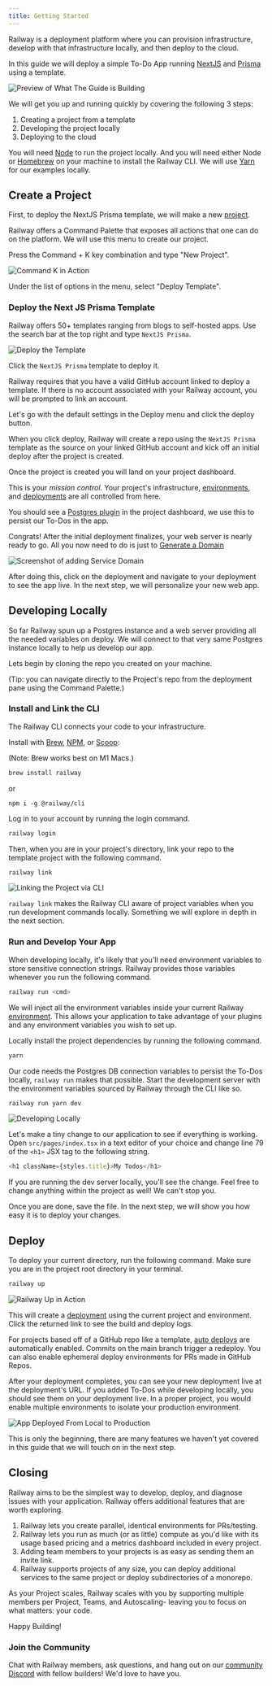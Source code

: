 ```yaml
---
title: Getting Started
---
```


Railway is a deployment platform where you can provision infrastructure,
develop with that infrastructure locally, and then deploy to the cloud.

In this guide we will deploy a simple To-Do App running [NextJS](https://nextjs.org/docs/getting-started) and [Prisma](https://www.prisma.io/docs/) using a template.

<Image src="https://res.cloudinary.com/railway/image/upload/v1643740624/docs/todos-gif.gif"
alt="Preview of What The Guide is Building"
layout="intrinsic"
width={800} height={378} quality={100} />

We will get you up and running quickly by covering the following 3 steps:

1. Creating a project from a template
2. Developing the project locally
3. Deploying to the cloud

You will need [Node](https://nodejs.org/en/download/) to run the project locally. And you will need either Node or [Homebrew](https://brew.sh/) on your machine to install the Railway CLI. We will use [Yarn](https://yarnpkg.com/) for our examples locally.

## Create a Project

First, to deploy the NextJS Prisma template, we will make a new [project](develop/projects).

Railway offers a Command Palette that exposes all actions that one can do on the platform. We will use this menu to create our project.

Press the Command + K key combination and type "New Project".

<Image src="https://res.cloudinary.com/railway/image/upload/v1643696774/docs/CleanShot_2022-02-01_at_01.15.37_2_p85zsa.gif"
alt="Command K in Action"
layout="intrinsic"
width={800} height={440} quality={80} />

Under the list of options in the menu, select "Deploy Template".

### Deploy the Next JS Prisma Template

Railway offers 50+ templates ranging from blogs to self-hosted apps. Use the search bar at the top right and type `NextJS Prisma`.

<Image src="https://res.cloudinary.com/railway/image/upload/v1643761460/docs/findnextjs_kvgmuj.gif"
alt="Deploy the Template"
layout="intrinsic"
width={800} height={546} quality={80} />

Click the `NextJS Prisma` template to deploy it.

Railway requires that you have a valid GitHub account linked to deploy a template. If there is no account associated with your Railway account, you will be prompted to link an account.

Let's go with the default settings in the Deploy menu and click the deploy button.

When you click deploy, Railway will create a repo using the `NextJS Prisma` template as the source on your linked GitHub account and kick off an initial deploy after the project is created.

Once the project is created you will land on your project dashboard.

This is your _mission control_. Your project's infrastructure, [environments](develop/environments), and [deployments](deploy/deployments) are all
controlled from here.

You should see a [Postgres plugin](plugins/postgresql) in the project dashboard, we use this to persist our To-Dos in the app.

Congrats! After the initial deployment finalizes, your web server is nearly ready to go. All you now need to do is just to [Generate a Domain](deploy/exposing-your-app)

<Image
src="https://res.cloudinary.com/railway/image/upload/v1654560212/docs/add-domain_prffyh.png"
alt="Screenshot of adding Service Domain"
layout="responsive"
width={1396} height={628} quality={80} />

After doing this, click on the deployment and navigate to your deployment to see the app live. In the next step, we will personalize your new web app.

## Developing Locally

So far Railway spun up a Postgres instance and a web server providing all the needed variables on deploy. We will connect to that very same Postgres instance locally to help us develop our app.

Lets begin by cloning the repo you created on your machine.

(Tip: you can navigate directly to the Project's repo from the deployment pane using the Command Palette.)

### Install and Link the CLI

The Railway CLI connects your code to your infrastructure.

Install with [Brew](https://brew.sh), [NPM](https://www.npmjs.com/package/@railway/cli), or [Scoop](develop/cli#install):

(Note: Brew works best on M1 Macs.)

```bash
brew install railway
```

or

```
npm i -g @railway/cli
```

Log in to your account by running the login command.

```bash
railway login
```

Then, when you are in your project's directory, link your repo to the template project with the following command.

```bash
railway link
```

<Image src="https://res.cloudinary.com/railway/image/upload/v1643748194/docs/railwaylinkv2_ty9q8c.gif"
alt="Linking the Project via CLI"
layout="intrinsic"
width={800} height={320} quality={80} />

`railway link` makes the Railway CLI aware of project variables when you run development commands locally. Something we will explore in depth in the next section.

### Run and Develop Your App

When developing locally, it's likely that you'll need environment variables to store sensitive connection strings. Railway provides those variables whenever you run the following command.

```bash
railway run <cmd>
```

We will inject all the environment variables inside your current Railway
[environment](develop/environments). This allows your application to take advantage of your plugins and any environment variables you wish to set up.

Locally install the project dependencies by running the following command.

```bash
yarn
```

Our code needs the Postgres DB connection variables to persist the To-Dos locally, `railway run` makes that possible.
Start the development server with the environment variables sourced by Railway through the CLI like so.

```bash
railway run yarn dev
```

<Image src="https://res.cloudinary.com/railway/image/upload/v1643747993/docs/railwayrun_zgaqop.gif"
alt="Developing Locally"
layout="intrinsic"
width={800} height={480} quality={100} />

Let's make a tiny change to our application to see if everything is working.
Open `src/pages/index.tsx` in a text editor of your choice and change line 79 of the `<h1>` JSX tag to the following string.

```javascript
<h1 className={styles.title}>My Todos</h1>
```

If you are running the dev server locally, you'll see the change. Feel free to change anything within the project as well! We can't stop you.

Once you are done, save the file. In the next step, we will show you how easy it is to deploy your changes.

## Deploy

To deploy your current directory, run the following command. Make sure you are in the project root directory in your terminal.

```bash
railway up
```

<Image src="https://res.cloudinary.com/railway/image/upload/v1643748653/docs/railwayup_vhkdv8.gif"
alt="Railway Up in Action"
layout="intrinsic"
width={800} height={498} quality={100} />

This will create a [deployment](deploy/railway-up) using the current project and
environment. Click the returned link to see the build and deploy logs.

For projects based off of a GitHub repo like a template, [auto deploys](deploy/deployments#deploy-triggers) are automatically enabled. Commits on the main branch trigger a redeploy. You can also enable ephemeral deploy environments for PRs made in GitHub Repos.

After your deployment completes, you can see your new deployment live at the deployment's URL. If you added To-Dos while developing locally, you should see them on your deployment live. In a proper project, you would enable multiple environments to isolate your production environment.

<Image src="https://res.cloudinary.com/railway/image/upload/v1643749599/docs/updeployworking_qaysjx.gif"
alt="App Deployed From Local to Production"
layout="intrinsic"
width={800} height={342} quality={100} />

This is only the beginning, there are many features we haven't yet covered in this guide that we will touch on in the next step.

## Closing

Railway aims to be the simplest way to develop, deploy, and diagnose issues with your application. Railway offers additional features that are worth exploring.

1. Railway lets you create parallel, identical environments for PRs/testing.
2. Railway lets you run as much (or as little) compute as you'd like with its usage based pricing and a metrics dashboard included in every project.
3. Adding team members to your projects is as easy as sending them an invite link.
4. Railway supports projects of any size, you can deploy additional services to the same project or deploy subdirectories of a monorepo.

As your Project scales, Railway scales with you by supporting multiple members per Project, Teams, and Autoscaling- leaving you to focus on what matters: your code.

Happy Building!

### Join the Community

Chat with Railway members, ask questions, and hang out on our [community Discord](https://discord.gg/xAm2w6g) with fellow builders! We'd love to have you.
